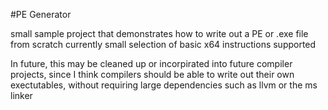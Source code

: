#PE Generator

small sample project that demonstrates how to write out a PE or .exe file from scratch
currently small selection of basic x64 instructions supported

In future, this may be cleaned up or incorpirated into future compiler projects, 
since I think compilers should be able to write out their own exectutables, without requiring large dependencies such as llvm or the ms linker
